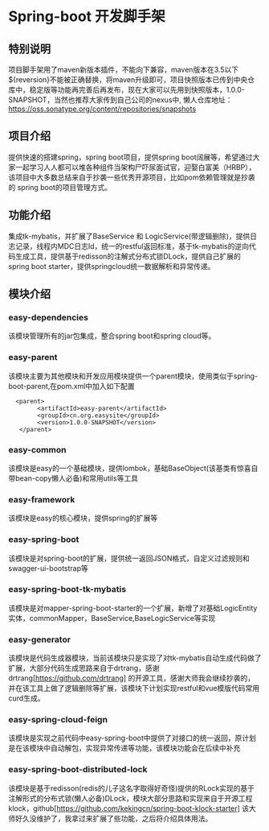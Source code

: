 # Spring-boot 开发脚手架

## 特别说明
项目脚手架用了maven新版本插件，不能向下兼容，maven版本在3.5以下${reversion}不能被正确替换，将maven升级即可，项目快照版本已传到中央仓库中，稳定版等功能再完善后再发布，现在大家可以先用到快照版本，1.0.0-SNAPSHOT，当然也推荐大家传到自己公司的nexus中,
懒人仓库地址：https://oss.sonatype.org/content/repositories/snapshots

## 项目介绍
提供快速的搭建spring，spring boot项目，提供spring boot阔展等，希望通过大家一起学习人人都可以堆各种组件当架构尸吓尿面试官，迎娶白富美（HRBP），该项目中大多数总结来自于抄袭一些优秀开源项目，比如pom依赖管理就是抄袭的
spring boot的项目管理方式。

## 功能介绍
集成tk-mybatis，并扩展了BaseService 和 LogicService(带逻辑删除)，提供日志记录，线程内MDC日志Id，统一的restful返回标准，基于tk-mybatis的逆向代码生成工具，提供基于redisson的注解式分布式锁DLock，提供自己扩展的
spring boot starter，提供springcloud统一数据解析和异常传递。

## 模块介绍

### easy-dependencies
该模块管理所有的jar包集成，整合spring boot和spring cloud等。

### easy-parent
该模块主要为其他模块和开发应用模块提供一个parent模块，使用类似于spring-boot-parent,在pom.xml中加入如下配置
```
  <parent>
        <artifactId>easy-parent</artifactId>
        <groupId>cn.org.easysite</groupId>
        <version>1.0.0-SNAPSHOT</version>
   </parent>
```

### easy-common
该模块是easy的一个基础模块，提供lombok，基础BaseObject(该基类有惊喜自带bean-copy懒人必备)和常用utils等工具

### easy-framework
该模块是easy的核心模块，提供spring的扩展等

### easy-spring-boot
该模块是对spring-boot的扩展，提供统一返回JSON格式，自定义过滤规则和swagger-ui-bootstrap等

### easy-spring-boot-tk-mybatis
该模块是对mapper-spring-boot-starter的一个扩展，新增了对基础LogicEntity实体，commonMapper，BaseService,BaseLogicService等实现

### easy-generator
该模块是代码生成器模块，当前该模块只是实现了对tk-mybatis自动生成代码做了扩展，大部分代码生成思路来自于drtrang，感谢drtrang[https://github.com/drtrang] 的开源工具，感谢大师我会继续抄袭的，并在该工具上做了逻辑删除等扩展，该模块下计划实现restful和vue模版代码常用curd生成。

### easy-spring-cloud-feign
该模块是实现之前代码中easy-spring-boot中提供了对接口的统一返回，原计划是在该模块中自动解包，实现异常传递等功能，该模块功能会在后续中补充

### easy-spring-boot-distributed-lock
该模块是基于redisson(redis的儿子这名字取得好奇怪)提供的RLock实现的基于注解形式的分布式锁(懒人必备)DLock，模块大部分思路和实现来自于开源工程klock，github[https://github.com/kekingcn/spring-boot-klock-starter] 该大师好久没维护了，我拿过来扩展了些功能，之后将介绍具体用法。
